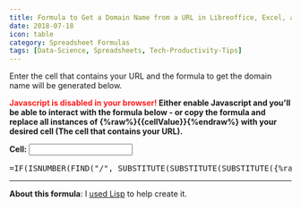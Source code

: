 ```yaml
---
title: Formula to Get a Domain Name from a URL in Libreoffice, Excel, and Google Sheets (With Generator!)
date: 2018-07-18
icon: table
category: Spreadsheet Formulas
tags: [Data-Science, Spreadsheets, Tech-Productivity-Tips]
---
```


Enter the cell that contains your URL and the formula to get the domain name will be generated below.

<noscript><b><span style="color: #ff1e1e;">Javascript is disabled in your browser!</span> Either enable Javascript and you'll be able to interact with the formula below - or copy the formula and replace all instances of {%raw%}{{cellValue}}{%endraw%} with your desired cell (The cell that contains your URL).</b></noscript>

<div id="app">
<label><b>Cell:</b></label> <input type="text" v-model="cellValue">

<br style="display: block; padding: 20px;"/>

<pre style="margin-top: 15px">
=IF(ISNUMBER(FIND("/", SUBSTITUTE(SUBSTITUTE(SUBSTITUTE({%raw%}{{cellValue}}{%endraw%}, "www.", ""), "http://", ""),"https://", ""), 3)), LEFT(SUBSTITUTE(SUBSTITUTE(SUBSTITUTE({%raw%}{{cellValue}}{%endraw%}, "www.", ""), "http://", ""),"https://", ""), FIND("/", SUBSTITUTE(SUBSTITUTE(SUBSTITUTE({%raw%}{{cellValue}}{%endraw%}, "www.", ""), "http://", ""),"https://", ""), 3) - 1), SUBSTITUTE(SUBSTITUTE(SUBSTITUTE({%raw%}{{cellValue}}{%endraw%}, "www.", ""), "http://", ""),"https://", ""))
</pre>

</div>

<script src="https://cdn.jsdelivr.net/npm/vue/dist/vue.js"></script>

<script>
var app2 = new Vue({
  el: '#app',
  data: {
    cellValue: 'A2'
  }
})
</script>

---

**About this formula**: I [used Lisp](/coding/lisp-formula-generator/) to help create it.
